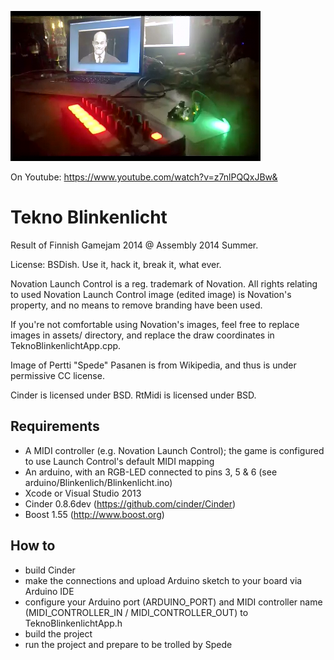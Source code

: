 ![Image](snapshot.png)

On Youtube: https://www.youtube.com/watch?v=z7nlPQQxJBw&

Tekno Blinkenlicht
==================

Result of Finnish Gamejam 2014 @ Assembly 2014 Summer.

License: BSDish. Use it, hack it, break it, what ever.

Novation Launch Control is a reg. trademark of Novation.
All rights relating to used Novation Launch Control image (edited image) is Novation's property, and no means to remove branding have
been used.

If you're not comfortable using Novation's images, feel free to replace images in assets/ directory, and replace the draw coordinates in
TeknoBlinkenlichtApp.cpp.

Image of Pertti "Spede" Pasanen is from Wikipedia, and thus is under permissive CC license.

Cinder is licensed under BSD.
RtMidi is licensed under BSD.


Requirements
------------

- A MIDI controller (e.g. Novation Launch Control); the game is configured to use Launch Control's default MIDI mapping
- An arduino, with an RGB-LED connected to pins 3, 5 & 6 (see arduino/Blinkenlich/Blinkenlicht.ino)
- Xcode or Visual Studio 2013
- Cinder 0.8.6dev (https://github.com/cinder/Cinder)
- Boost 1.55 (http://www.boost.org)


How to
------

- build Cinder
- make the connections and upload Arduino sketch to your board via Arduino IDE
- configure your Arduino port (ARDUINO_PORT) and MIDI controller name (MIDI_CONTROLLER_IN / MIDI_CONTROLLER_OUT) to TeknoBlinkenlichtApp.h
- build the project
- run the project and prepare to be trolled by Spede
